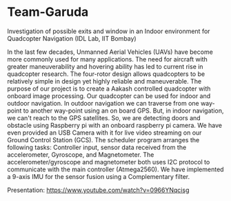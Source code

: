 # Team-Garuda
Investigation of possible exits and window in an Indoor environment for Quadcopter Navigation (IDL Lab, IIT Bombay)


In the last few decades, Unmanned Aerial Vehicles (UAVs) have become more commonly used for many applications. The need for aircraft with greater maneuverability and hovering ability has led to current rise in quadcopter research. The four-rotor design allows quadcopters to be relatively simple in design yet highly reliable and maneuverable. 
The purpose of our project is to create a Aakash controlled quadcopter with onboard image processing. Our quadcopter can be used for indoor and outdoor navigation. In outdoor navigation we can traverse from one way-point to another way-point using an on board GPS. But, in indoor navigation, we can't reach to the GPS satellites. So, we are detecting doors and obstacle using Raspberry pi with an onboard raspberry pi camera. We have even provided an USB Camera with it for live video streaming on our Ground Control Station (GCS).
The scheduler program arranges the following tasks: Controller input, sensor data received from the accelerometer, Gyroscope, and Magnetometer. The accelerometer/gyroscope and magnetometer both uses I2C protocol to communicate with the main controller (Atmega2560). We have implemented a 9-axis IMU for the sensor fusion using a Complementary filter. 

Presentation: https://www.youtube.com/watch?v=0966YNqcisg
